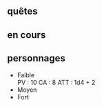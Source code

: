 ## quêtes

## en cours

## personnages
- Faible  
  PV : 10
  CA :  8
  ATT : 1d4 + 2
- Moyen  
- Fort  